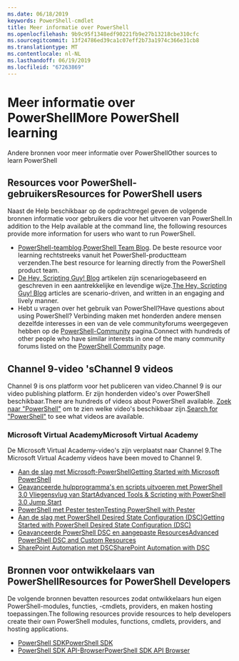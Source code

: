 ```yaml
---
ms.date: 06/18/2019
keywords: PowerShell-cmdlet
title: Meer informatie over PowerShell
ms.openlocfilehash: 9b9c95f1348edf90221fb9e27b13218cbe310cfc
ms.sourcegitcommit: 13f24786ed39ca1c07eff2b73a1974c366e31cb8
ms.translationtype: MT
ms.contentlocale: nl-NL
ms.lasthandoff: 06/19/2019
ms.locfileid: "67263869"
---
```

# <a name="more-powershell-learning"></a><span data-ttu-id="6b93b-103">Meer informatie over PowerShell</span><span class="sxs-lookup"><span data-stu-id="6b93b-103">More PowerShell learning</span></span>

<span data-ttu-id="6b93b-104">Andere bronnen voor meer informatie over PowerShell</span><span class="sxs-lookup"><span data-stu-id="6b93b-104">Other sources to learn PowerShell</span></span>

## <a name="resources-for-powershell-users"></a><span data-ttu-id="6b93b-105">Resources voor PowerShell-gebruikers</span><span class="sxs-lookup"><span data-stu-id="6b93b-105">Resources for PowerShell users</span></span>

<span data-ttu-id="6b93b-106">Naast de Help beschikbaar op de opdrachtregel geven de volgende bronnen informatie voor gebruikers die voor het uitvoeren van PowerShell.</span><span class="sxs-lookup"><span data-stu-id="6b93b-106">In addition to the Help available at the command line, the following resources provide more information for users who want to run PowerShell.</span></span>

- <span data-ttu-id="6b93b-107">[PowerShell-teamblog](https://devblogs.microsoft.com/powershell/).</span><span class="sxs-lookup"><span data-stu-id="6b93b-107">[PowerShell Team Blog](https://devblogs.microsoft.com/powershell/).</span></span> <span data-ttu-id="6b93b-108">De beste resource voor learning rechtstreeks vanuit het PowerShell-productteam verzenden.</span><span class="sxs-lookup"><span data-stu-id="6b93b-108">The best resource for learning directly from the PowerShell product team.</span></span>
- <span data-ttu-id="6b93b-109">[De Hey, Scripting Guy! Blog](https://devblogs.microsoft.com/scripting/) artikelen zijn scenariogebaseerd en geschreven in een aantrekkelijke en levendige wijze.</span><span class="sxs-lookup"><span data-stu-id="6b93b-109">[The Hey, Scripting Guy! Blog](https://devblogs.microsoft.com/scripting/) articles are scenario-driven, and written in an engaging and lively manner.</span></span>
- <span data-ttu-id="6b93b-110">Hebt u vragen over het gebruik van PowerShell?</span><span class="sxs-lookup"><span data-stu-id="6b93b-110">Have questions about using PowerShell?</span></span> <span data-ttu-id="6b93b-111">Verbinding maken met honderden andere mensen dezelfde interesses in een van de vele communityforums weergegeven hebben op de [PowerShell-Community](/powershell/#pivot=main&panel=community) pagina.</span><span class="sxs-lookup"><span data-stu-id="6b93b-111">Connect with hundreds of other people who have similar interests in one of the many community forums listed on the [PowerShell Community](/powershell/#pivot=main&panel=community) page.</span></span>

## <a name="channel-9-videos"></a><span data-ttu-id="6b93b-112">Channel 9-video 's</span><span class="sxs-lookup"><span data-stu-id="6b93b-112">Channel 9 videos</span></span>

<span data-ttu-id="6b93b-113">Channel 9 is ons platform voor het publiceren van video.</span><span class="sxs-lookup"><span data-stu-id="6b93b-113">Channel 9 is our video publishing platform.</span></span> <span data-ttu-id="6b93b-114">Er zijn honderden video's over PowerShell beschikbaar.</span><span class="sxs-lookup"><span data-stu-id="6b93b-114">There are hundreds of videos about PowerShell available.</span></span> <span data-ttu-id="6b93b-115">[Zoek naar "PowerShell"](https://channel9.msdn.com/Search?term=PowerShell&sortBy=top-rated) om te zien welke video's beschikbaar zijn.</span><span class="sxs-lookup"><span data-stu-id="6b93b-115">[Search for "PowerShell"](https://channel9.msdn.com/Search?term=PowerShell&sortBy=top-rated) to see what videos are available.</span></span>

### <a name="microsoft-virtual-academy"></a><span data-ttu-id="6b93b-116">Microsoft Virtual Academy</span><span class="sxs-lookup"><span data-stu-id="6b93b-116">Microsoft Virtual Academy</span></span>

<span data-ttu-id="6b93b-117">De Microsoft Virtual Academy-video's zijn verplaatst naar Channel 9.</span><span class="sxs-lookup"><span data-stu-id="6b93b-117">The Microsoft Virtual Academy videos have been moved to Channel 9.</span></span>

- [<span data-ttu-id="6b93b-118">Aan de slag met Microsoft-PowerShell</span><span class="sxs-lookup"><span data-stu-id="6b93b-118">Getting Started with Microsoft PowerShell</span></span>](https://channel9.msdn.com/Series/Getting-Started-with-Microsoft-PowerShell)
- [<span data-ttu-id="6b93b-119">Geavanceerde hulpprogramma's en scripts uitvoeren met PowerShell 3.0 Vliegensvlug van Start</span><span class="sxs-lookup"><span data-stu-id="6b93b-119">Advanced Tools & Scripting with PowerShell 3.0 Jump Start</span></span>](https://channel9.msdn.com/Series/Advanced-Tools-and-Scripting-with-PowerShell-3.0-Jump-Start)
- [<span data-ttu-id="6b93b-120">PowerShell met Pester testen</span><span class="sxs-lookup"><span data-stu-id="6b93b-120">Testing PowerShell with Pester</span></span>](https://channel9.msdn.com/Series/Testing-PowerShell-with-Pester)
- [<span data-ttu-id="6b93b-121">Aan de slag met PowerShell Desired State Configuration (DSC)</span><span class="sxs-lookup"><span data-stu-id="6b93b-121">Getting Started with PowerShell Desired State Configuration (DSC)</span></span>](https://channel9.msdn.com/Series/Getting-Started-with-PowerShell-DSC)
- [<span data-ttu-id="6b93b-122">Geavanceerde PowerShell DSC en aangepaste Resources</span><span class="sxs-lookup"><span data-stu-id="6b93b-122">Advanced PowerShell DSC and Custom Resources</span></span>](https://channel9.msdn.com/Series/Advanced-PowerShell-DSC-and-Custom-Resources)
- [<span data-ttu-id="6b93b-123">SharePoint Automation met DSC</span><span class="sxs-lookup"><span data-stu-id="6b93b-123">SharePoint Automation with DSC</span></span>](https://channel9.msdn.com/Series/SharePoint-Automation-with-DSC)

## <a name="resources-for-powershell-developers"></a><span data-ttu-id="6b93b-124">Bronnen voor ontwikkelaars van PowerShell</span><span class="sxs-lookup"><span data-stu-id="6b93b-124">Resources for PowerShell Developers</span></span>

<span data-ttu-id="6b93b-125">De volgende bronnen bevatten resources zodat ontwikkelaars hun eigen PowerShell-modules, functies, -cmdlets, providers, en maken hosting toepassingen.</span><span class="sxs-lookup"><span data-stu-id="6b93b-125">The following resources provide resources to help developers create their own PowerShell modules, functions, cmdlets, providers, and hosting applications.</span></span>

- [<span data-ttu-id="6b93b-126">PowerShell SDK</span><span class="sxs-lookup"><span data-stu-id="6b93b-126">PowerShell SDK</span></span>](/powershell/developer/windows-powershell)
- [<span data-ttu-id="6b93b-127">PowerShell SDK API-Browser</span><span class="sxs-lookup"><span data-stu-id="6b93b-127">PowerShell SDK API Browser</span></span>](/dotnet/api/system.management.automation)
